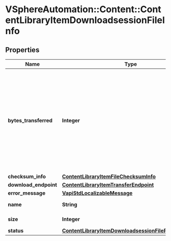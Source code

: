 # VSphereAutomation::Content::ContentLibraryItemDownloadsessionFileInfo

## Properties
Name | Type | Description | Notes
------------ | ------------- | ------------- | -------------
**bytes_transferred** | **Integer** | The number of bytes that have been transferred by the server so far for making this file prepared for download. This value may stay at zero till the client starts downloading the file. | 
**checksum_info** | [**ContentLibraryItemFileChecksumInfo**](ContentLibraryItemFileChecksumInfo.md) |  | [optional] 
**download_endpoint** | [**ContentLibraryItemTransferEndpoint**](ContentLibraryItemTransferEndpoint.md) |  | [optional] 
**error_message** | [**VapiStdLocalizableMessage**](VapiStdLocalizableMessage.md) |  | [optional] 
**name** | **String** | The name of the file. | 
**size** | **Integer** | The file size, in bytes. | [optional] 
**status** | [**ContentLibraryItemDownloadsessionFilePrepareStatus**](ContentLibraryItemDownloadsessionFilePrepareStatus.md) |  | 


